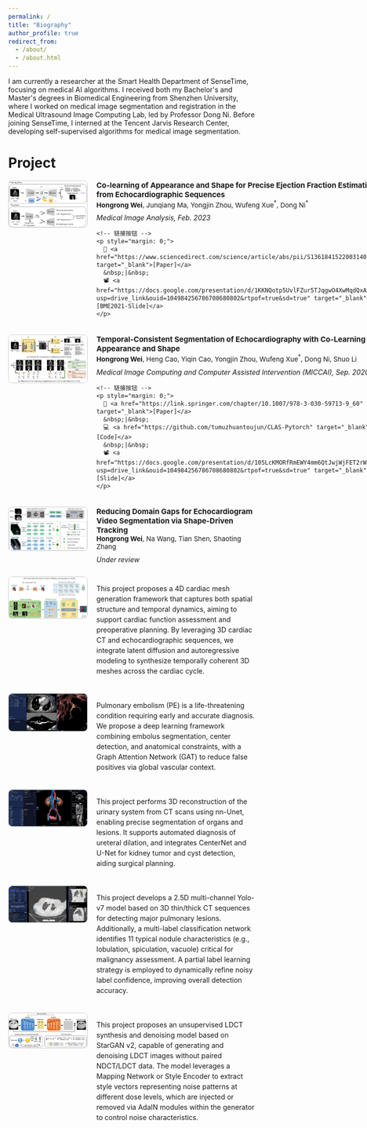 ```yaml
---
permalink: /
title: "Biography"
author_profile: true
redirect_from: 
  - /about/
  - /about.html
---
```


I am currently a researcher at the Smart Health Department of SenseTime, focusing on medical AI algorithms.
I received both my Bachelor's and Master's degrees in Biomedical Engineering from Shenzhen University, 
where I worked on medical image segmentation and registration in the Medical Ultrasound Image Computing Lab, led by Professor Dong Ni.
Before joining SenseTime, I interned at the Tencent Jarvis Research Center, developing self-supervised algorithms for medical image segmentation.

# Project


<div style="display: flex; align-items: flex-start; margin-bottom: 1.5em;">

  <!-- 左侧图片 -->
  <div style="flex: 0 0 160px; margin-right: 20px;">
    <img src="/images/MCLAS_v2.png" alt="project image" style="width: 100%; border-radius: 8px; border: 1px solid #ccc;">
  </div>

  <!-- 右侧文字 -->
  <div style="flex: 1;">
    <p style="margin: 0; font-size: 15px; font-weight: bold;">
      Co-learning of Appearance and Shape for Precise Ejection Fraction Estimation from Echocardiographic Sequences
    </p>
    <p style="margin: 0 0 10px 0; font-size: 13.5px;">
      <strong>Hongrong Wei</strong>, Junqiang Ma, Yongjin Zhou, Wufeng Xue<sup>*</sup>, Dong Ni<sup>*</sup>
    </p>
    <p style="margin: 2px 0 5px 0; font-size: 14px; font-style: italic;">
      Medical Image Analysis, Feb. 2023
    </p>

    <!-- 链接按钮 -->
    <p style="margin: 0;">
      🔗 <a href="https://www.sciencedirect.com/science/article/abs/pii/S1361841522003140" target="_blank">[Paper]</a>
      &nbsp;|&nbsp;
      📽️ <a href="https://docs.google.com/presentation/d/1KKNQotp5UvlFZur5TJqgwO4XwMqdQxAv/edit?usp=drive_link&ouid=104984256786708680802&rtpof=true&sd=true" target="_blank">[BME2021-Slide]</a>
    </p>
  </div>

</div>



<div style="display: flex; align-items: flex-start; margin-bottom: 1.5em;">

  <!-- 左侧图片 -->
  <div style="flex: 0 0 160px; margin-right: 20px;">
    <img src="/images/CLAS.png" alt="project image" style="width: 100%; border-radius: 8px; border: 1px solid #ccc;">
  </div>

  <!-- 右侧文字 -->
  <div style="flex: 1;">
    <p style="margin: 0; font-size: 15px; font-weight: bold;">
      Temporal-Consistent Segmentation of Echocardiography with Co-Learning from Appearance and Shape
    </p>
    <p style="margin: 0 0 10px 0; font-size: 13.5px;">
      <strong>Hongrong Wei</strong>, Heng Cao, Yiqin Cao, Yongjin Zhou, Wufeng Xue<sup>*</sup>, Dong Ni, Shuo Li
    </p>
    <p style="margin: 2px 0 5px 0; font-size: 14px; font-style: italic;">
      Medical Image Computing and Computer Assisted Intervention (MICCAI), Sep. 2020
    </p>

    <!-- 链接按钮 -->
    <p style="margin: 0;">
      🔗 <a href="https://link.springer.com/chapter/10.1007/978-3-030-59713-9_60" target="_blank">[Paper]</a>
      &nbsp;|&nbsp;
      💻 <a href="https://github.com/tumuzhuantoujun/CLAS-Pytorch" target="_blank">[Code]</a>
      &nbsp;|&nbsp;
      📽️ <a href="https://docs.google.com/presentation/d/105LcKMORfRmEWY4mm6QtJwjWjFET2rWH/edit?usp=drive_link&ouid=104984256786708680802&rtpof=true&sd=true" target="_blank">[Slide]</a>
    </p>
  </div>

</div>


<div style="display: flex; align-items: flex-start; margin-bottom: 1.5em;">

  <!-- 左侧图片 -->
  <div style="flex: 0 0 160px; margin-right: 20px;">
    <img src="/images/SDT.png" alt="project image" style="width: 100%; border-radius: 8px; border: 1px solid #ccc;">
  </div>

  <!-- 右侧文字 -->
  <div style="flex: 1;">
    <p style="margin: 0; font-size: 15px; font-weight: bold;">
      Reducing Domain Gaps for Echocardiogram Video Segmentation via Shape-Driven Tracking
    </p>
    <p style="margin: 0 0 10px 0; font-size: 13.5px;">
      <strong>Hongrong Wei</strong>, Na Wang, Tian Shen, Shaoting Zhang
    </p>
    <p style="margin: 2px 0 5px 0; font-size: 14px; font-style: italic;">
      Under review
    </p>

  </div>

</div>


<div style="display: flex; align-items: flex-start; margin-bottom: 1.5em;">

  <!-- 左侧图片 -->
  <div style="flex: 0 0 160px; margin-right: 20px;">
    <img src="/images/heart4d.png" alt="project image" style="width: 100%; border-radius: 8px; border: 1px solid #ccc;">
  </div>

  <!-- 右侧项目描述 -->
  <div style="flex: 1; font-size: 14px; line-height: 1.5;">
    <p>
      This project proposes a 4D cardiac mesh generation framework that captures both spatial structure and temporal dynamics, aiming to support cardiac function assessment and preoperative planning.
      By leveraging 3D cardiac CT and echocardiographic sequences, we integrate latent diffusion and autoregressive modeling to synthesize temporally coherent 3D meshes across the cardiac cycle.
    </p>

  </div>

</div>

<div style="display: flex; align-items: flex-start; margin-bottom: 1.5em;">

  <!-- 左侧图片 -->
  <div style="flex: 0 0 160px; margin-right: 20px;">
    <img src="/images/PE.png" alt="project image" style="width: 100%; border-radius: 8px; border: 1px solid #ccc;">
  </div>

  <!-- 右侧项目描述 -->
  <div style="flex: 1; font-size: 14px; line-height: 1.5;">
    <p>
        Pulmonary embolism (PE) is a life-threatening condition requiring early and accurate diagnosis.
        We propose a deep learning framework combining embolus segmentation, center detection, and anatomical constraints, 
        with a Graph Attention Network (GAT) to reduce false positives via global vascular context.
    </p>

  </div>

</div>

<div style="display: flex; align-items: flex-start; margin-bottom: 1.5em;">

  <!-- 左侧图片 -->
  <div style="flex: 0 0 160px; margin-right: 20px;">
    <img src="/images/uro.png" alt="project image" style="width: 100%; border-radius: 8px; border: 1px solid #ccc;">
  </div>

  <!-- 右侧项目描述 -->
  <div style="flex: 1; font-size: 14px; line-height: 1.5;">
    <p>
        This project performs 3D reconstruction of the urinary system from CT scans using nn-Unet, enabling precise segmentation of organs and lesions. 
        It supports automated diagnosis of ureteral dilation, and integrates CenterNet and U-Net for kidney tumor and cyst detection, aiding surgical planning.
    </p>

  </div>

</div>

<div style="display: flex; align-items: flex-start; margin-bottom: 1.5em;">

  <!-- 左侧图片 -->
  <div style="flex: 0 0 160px; margin-right: 20px;">
    <img src="/images/nodule.png" alt="project image" style="width: 100%; border-radius: 8px; border: 1px solid #ccc;">
  </div>

  <!-- 右侧项目描述 -->
  <div style="flex: 1; font-size: 14px; line-height: 1.5;">
    <p>
        This project develops a 2.5D multi-channel Yolo-v7 model based on 3D thin/thick CT sequences for detecting major pulmonary lesions. 
        Additionally, a multi-label classification network identifies 11 typical nodule characteristics (e.g., lobulation, spiculation, vacuole) critical for malignancy assessment. 
        A partial label learning strategy is employed to dynamically refine noisy label confidence, improving overall detection accuracy.
    </p>

  </div>

</div>


<div style="display: flex; align-items: flex-start; margin-bottom: 1.5em;">

  <!-- 左侧图片 -->
  <div style="flex: 0 0 160px; margin-right: 20px;">
    <img src="/images/CT_denoise.png" alt="project image" style="width: 100%; border-radius: 8px; border: 1px solid #ccc;">
  </div>

  <!-- 右侧项目描述 -->
  <div style="flex: 1; font-size: 14px; line-height: 1.5;">
    <p>
       This project proposes an unsupervised LDCT synthesis and denoising model based on StarGAN v2, capable of generating and denoising LDCT images without paired NDCT/LDCT data. 
       The model leverages a Mapping Network or Style Encoder to extract style vectors representing noise patterns at different dose levels, 
       which are injected or removed via AdaIN modules within the generator to control noise characteristics.
    </p>
  </div>

</div>






